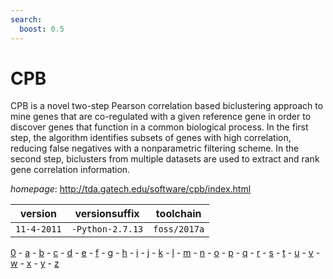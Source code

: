```yaml
---
search:
  boost: 0.5
---
```

# CPB

CPB is a novel two-step Pearson correlation based biclustering approach to mine genes that are co-regulated with   a given reference gene in order to discover genes that function in a common biological process.   In the first step, the algorithm identifies subsets of genes with high correlation, reducing false negatives   with a nonparametric filtering scheme.   In the second step, biclusters from multiple datasets are used to extract and rank gene correlation information.

*homepage*: <http://tda.gatech.edu/software/cpb/index.html>

version | versionsuffix | toolchain
--------|---------------|----------
``11-4-2011`` | ``-Python-2.7.13`` | ``foss/2017a``

[0](../0/index.md) - [a](../a/index.md) - [b](../b/index.md) - [c](../c/index.md) - [d](../d/index.md) - [e](../e/index.md) - [f](../f/index.md) - [g](../g/index.md) - [h](../h/index.md) - [i](../i/index.md) - [j](../j/index.md) - [k](../k/index.md) - [l](../l/index.md) - [m](../m/index.md) - [n](../n/index.md) - [o](../o/index.md) - [p](../p/index.md) - [q](../q/index.md) - [r](../r/index.md) - [s](../s/index.md) - [t](../t/index.md) - [u](../u/index.md) - [v](../v/index.md) - [w](../w/index.md) - [x](../x/index.md) - [y](../y/index.md) - [z](../z/index.md)

